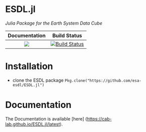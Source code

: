 # ESDL.jl

*Julia Package for the Earth System Data Cube*

| **Documentation**                                                                                                        | **Build Status**                                                                                |
|:-------------------------------------------------------------------------------:|:-----------------------------------------------------------------------------------------------:|
| [![](https://img.shields.io/badge/docs-latest-blue.svg)](https://esa-esdl.github.io/ESDL.jl/latest) | [![Build Status](https://travis-ci.org/esa-esdl/ESDL.jl.svg?branch=master)](https://travis-ci.org/CAB-LAB/ESDL.jl)|

# Installation

- clone the ESDL package
`Pkg.clone("https://github.com/esa-esdl/ESDL.jl")`

# Documentation

The Documentation is available [here]
(https://cab-lab.github.io/ESDL.jl/latest).
